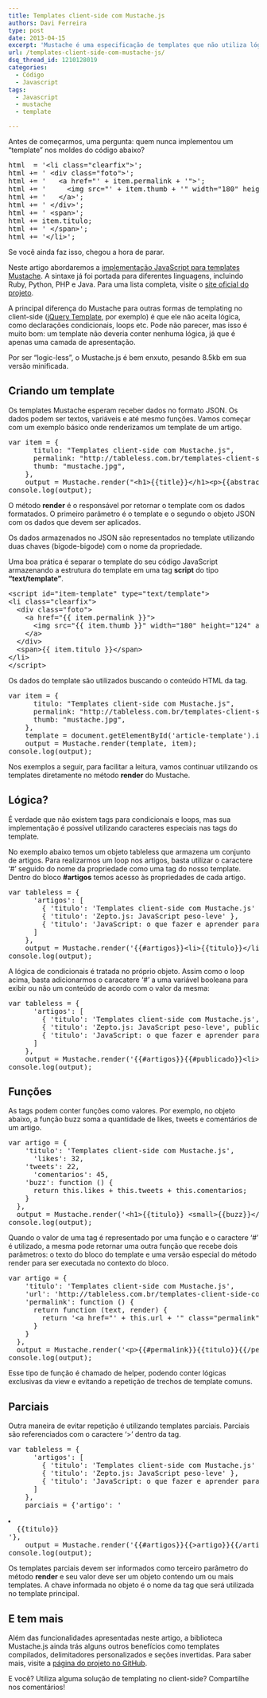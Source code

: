 ```yaml
---
title: Templates client-side com Mustache.js
authors: Davi Ferreira
type: post
date: 2013-04-15
excerpt: 'Mustache é uma especificação de templates que não utiliza lógica, ou seja, não possui declarações com <em>if</em>, <em>for</em>, <em>while</em> etc, toda sua construção é baseada em tags. Aprenda a implementar este tipo de template em seus projetos.'
url: /templates-client-side-com-mustache-js/
dsq_thread_id: 1210128019
categories:
  - Código
  - Javascript
tags:
  - Javascript
  - mustache
  - template

---
```

Antes de começarmos, uma pergunta: quem nunca implementou um &#8220;template&#8221; nos moldes do código abaixo?

<pre class="lang-javascript">html  = '&lt;li class="clearfix"&gt;';
html += ' &lt;div class="foto"&gt;';
html += '   &lt;a href="' + item.permalink + '"&gt;';
html += '     &lt;img src="' + item.thumb + '" width="180" height="124" alt="' + item.titulo + '"&gt;';
html += '   &lt;/a&gt;';
html += ' &lt;/div&gt;';
html += ' &lt;span&gt;';
html += item.titulo;
html += ' &lt;/span&gt;';
html += '&lt;/li&gt;';</pre>

Se você ainda faz isso, chegou a hora de parar.

Neste artigo abordaremos a [implementação JavaScript para templates Mustache][1]. A sintaxe já foi portada para diferentes linguagens, incluindo Ruby, Python, PHP e Java. Para uma lista completa, visite o [site oficial do projeto][2].

A principal diferença do Mustache para outras formas de templating no client-side ([jQuery Template][3], por exemplo) é que ele não aceita lógica, como declarações condicionais, loops etc. Pode não parecer, mas isso é muito bom: um template não deveria conter nenhuma lógica, já que é apenas uma camada de apresentação.

Por ser &#8220;logic-less&#8221;, o Mustache.js é bem enxuto, pesando 8.5kb em sua versão minificada.

## Criando um template

Os templates Mustache esperam receber dados no formato JSON. Os dados podem ser textos, variáveis e até mesmo funções. Vamos começar com um exemplo básico onde renderizamos um template de um artigo.

<pre class="lang-javascript">var item = {
      titulo: "Templates client-side com Mustache.js",
      permalink: "http://tableless.com.br/templates-client-side-com-mustache-js"
      thumb: "mustache.jpg",
    },
    output = Mustache.render("&lt;h1&gt;{{title}}&lt;/h1&gt;&lt;p&gt;{{abstract}}&lt;/p&gt;", item);
console.log(output);</pre>

O método **render** é o responsável por retornar o template com os dados formatados. O primeiro parâmetro é o template e o segundo o objeto JSON com os dados que devem ser aplicados.

Os dados armazenados no JSON são representados no template utilizando duas chaves (bigode-bigode) com o nome da propriedade.

Uma boa prática é separar o template do seu código JavaScript armazenando a estrutura do template em uma tag **script** do tipo **&#8220;text/template&#8221;**.

<pre class="lang-html">&lt;script id="item-template" type="text/template"&gt;
&lt;li class="clearfix"&gt;
  &lt;div class="foto"&gt;
    &lt;a href="{{ item.permalink }}"&gt;
      &lt;img src="{{ item.thumb }}" width="180" height="124" alt="{{ item.titulo }}"&gt;
    &lt;/a&gt;
  &lt;/div&gt;
  &lt;span&gt;{{ item.titulo }}&lt;/span&gt;
&lt;/li&gt;
&lt;/script&gt;</pre>

Os dados do template são utilizados buscando o conteúdo HTML da tag.

<pre class="lang-javascript">var item = {
      titulo: "Templates client-side com Mustache.js",
      permalink: "http://tableless.com.br/templates-client-side-com-mustache-js"
      thumb: "mustache.jpg",
    },
    template = document.getElementById('article-template').innerHTML;
    output = Mustache.render(template, item);
console.log(output);</pre>

Nos exemplos a seguir, para facilitar a leitura, vamos continuar utilizando os templates diretamente no método **render** do Mustache.

## Lógica?

É verdade que não existem tags para condicionais e loops, mas sua implementação é possível utilizando caracteres especiais nas tags do template. 

No exemplo abaixo temos um objeto tableless que armazena um conjunto de artigos. Para realizarmos um loop nos artigos, basta utilizar o caractere &#8216;#&#8217; seguido do nome da propriedade como uma tag do nosso template. Dentro do bloco **#artigos** temos acesso às propriedades de cada artigo.

<pre class="lang-javascript">var tableless = {
      'artigos': [
        { 'titulo': 'Templates client-side com Mustache.js' },
        { 'titulo': 'Zepto.js: JavaScript peso-leve' },
        { 'titulo': 'JavaScript: o que fazer e aprender para se tornar um dev melhor?' }
      ]
    },
    output = Mustache.render('{{#artigos}}&lt;li&gt;{{titulo}}&lt;/li&gt;{{/artigos}}', tableless);
console.log(output);</pre>

A lógica de condicionais é tratada no próprio objeto. Assim como o loop acima, basta adicionarmos o caracatere &#8216;#&#8217; a uma variável booleana para exibir ou não um conteúdo de acordo com o valor da mesma:

<pre class="lang-javascript">var tableless = {
      'artigos': [
        { 'titulo': 'Templates client-side com Mustache.js', publicado: true },
        { 'titulo': 'Zepto.js: JavaScript peso-leve', publicado: true },
        { 'titulo': 'JavaScript: o que fazer e aprender para se tornar um dev melhor?', publicado: false }
      ]
    },
    output = Mustache.render('{{#artigos}}{{#publicado}}&lt;li&gt;{{titulo}}&lt;/li&gt;{{/publicado}}{{/artigos}}', tableless);
console.log(output);</pre>

## Funções

As tags podem conter funções como valores. Por exemplo, no objeto abaixo, a função buzz soma a quantidade de likes, tweets e comentários de um artigo.

<pre class="lang-javascript">var artigo = {
    'titulo': 'Templates client-side com Mustache.js',
      'likes': 32,
    'tweets': 22,
      'comentarios': 45,
    'buzz': function () {
      return this.likes + this.tweets + this.comentarios;
    }
  },
  output = Mustache.render('&lt;h1&gt;{{titulo}} &lt;small&gt;{{buzz}}&lt;/small&gt;&lt;/h1&gt;', artigo);
console.log(output);</pre>

Quando o valor de uma tag é representado por uma função e o caractere &#8216;#&#8217; é utilizado, a mesma pode retornar uma outra função que recebe dois parâmetros: o texto do bloco do template e uma versão especial do método render para ser executada no contexto do bloco.

<pre class="lang-javascript">var artigo = {
    'titulo': 'Templates client-side com Mustache.js',
    'url': 'http://tableless.com.br/templates-client-side-com-mustache-js',
    'permalink': function () {
      return function (text, render) {
        return '&lt;a href="' + this.url + '" class="permalink"&gt;' + render(text) + '&lt;/a&gt;';
      }
    }
  },
  output = Mustache.render('&lt;p&gt;{{#permalink}}{{titulo}}{{/permalink}}&lt;/p&gt;', artigo);
console.log(output);</pre>

Esse tipo de função é chamado de helper, podendo conter lógicas exclusivas da view e evitando a repetição de trechos de template comuns.

## Parciais

Outra maneira de evitar repetição é utilizando templates parciais. Parciais são referenciados com o caractere &#8216;>&#8217; dentro da tag.

<pre class="lang-javascript">var tableless = {
      'artigos': [
        { 'titulo': 'Templates client-side com Mustache.js' },
        { 'titulo': 'Zepto.js: JavaScript peso-leve' },
        { 'titulo': 'JavaScript: o que fazer e aprender para se tornar um dev melhor?' }
      ]
    },
    parciais = {'artigo': '

<li>
  {{titulo}}
</li>'},
    output = Mustache.render('{{#artigos}}{{&gt;artigo}}{{/artigos}}', tableless, parciais);
console.log(output);</pre>

Os templates parciais devem ser informados como terceiro parâmetro do método **render** e seu valor deve ser um objeto contendo um ou mais templates. A chave informada no objeto é o nome da tag que será utilizada no template principal.

## E tem mais

Além das funcionalidades apresentadas neste artigo, a biblioteca Mustache.js ainda trás alguns outros benefícios como templates compilados, delimitadores personalizados e seções invertidas. Para saber mais, visite a [página do projeto no GitHub][1].

E você? Utiliza alguma solução de templating no client-side? Compartilhe nos comentários!

 [1]: https://github.com/janl/mustache.js/
 [2]: http://mustache.github.com/
 [3]: http://tableless.com.br/templates-e-jquery-parte-1/ "http://tableless.com.br/templates-e-jquery-parte-1/"